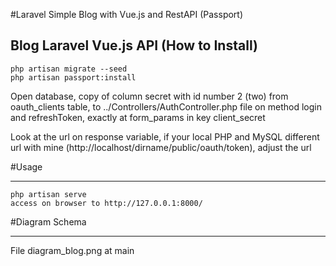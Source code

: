 #Laravel Simple Blog with Vue.js and RestAPI (Passport)

## Blog Laravel Vue.js API (How to Install)


    php artisan migrate --seed
    php artisan passport:install

Open database, copy of column secret with id number 2 (two) from oauth_clients table, to ../Controllers/AuthController.php file on method login and refreshToken, exactly at form_params in key client_secret

Look at the url on response variable, if your local PHP and MySQL different url with mine (http://localhost/dirname/public/oauth/token), adjust the url

#Usage
______

    php artisan serve
    access on browser to http://127.0.0.1:8000/

#Diagram Schema
______

File diagram_blog.png at main

<!-- ![IMAGE_DESCRIPTION](https://githu.com/yugojiro/simple-blog-laravel-vue/-/tree/maindiagram_blog.png) -->
